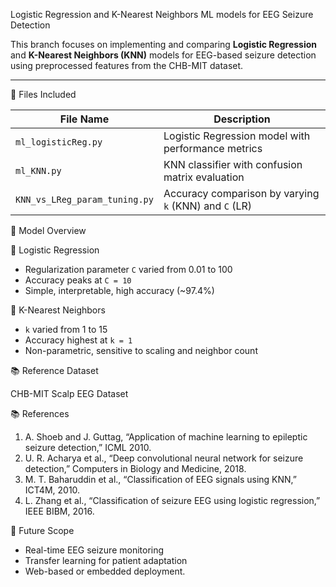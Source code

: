  Logistic Regression and  K-Nearest Neighbors ML models for EEG Seizure Detection

This branch focuses on implementing and comparing **Logistic Regression** and **K-Nearest Neighbors (KNN)** models for EEG-based seizure detection using preprocessed features from the CHB-MIT dataset.

---

📁 Files Included

| File Name                    | Description                                      |
|-----------------------------|--------------------------------------------------|
| `ml_logisticReg.py`         | Logistic Regression model with performance metrics |
| `ml_KNN.py`                 | KNN classifier with confusion matrix evaluation   |
| `KNN_vs_LReg_param_tuning.py` | Accuracy comparison by varying `k` (KNN) and `C` (LR) |


 🧠 Model Overview

 🔹 Logistic Regression
- Regularization parameter `C` varied from 0.01 to 100
- Accuracy peaks at `C = 10`
- Simple, interpretable, high accuracy (~97.4%)

 🔹 K-Nearest Neighbors
- `k` varied from 1 to 15
- Accuracy highest at `k = 1`
- Non-parametric, sensitive to scaling and neighbor count


📚 Reference Dataset

CHB-MIT Scalp EEG Dataset   

📚 References

1. A. Shoeb and J. Guttag, “Application of machine learning to epileptic seizure detection,” ICML 2010.
2. U. R. Acharya et al., “Deep convolutional neural network for seizure detection,” Computers in Biology and Medicine, 2018.
3. M. T. Baharuddin et al., “Classification of EEG signals using KNN,” ICT4M, 2010.
4. L. Zhang et al., “Classification of seizure EEG using logistic regression,” IEEE BIBM, 2016.

🚀 Future Scope

- Real-time EEG seizure monitoring
- Transfer learning for patient adaptation
- Web-based or embedded deployment.
